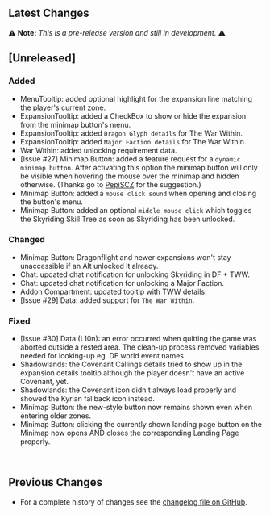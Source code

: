 ## Latest Changes

⚠️ **Note:** _This is a pre-release version and still in development._ ⚠️

## [Unreleased]

### Added

* MenuTooltip: added optional highlight for the expansion line matching the player's current zone.
* ExpansionTooltip: added a CheckBox to show or hide the expansion from the minimap button's menu.
* ExpansionTooltip: added `Dragon Glyph details` for The War Within.
* ExpansionTooltip: added `Major Faction details` for The War Within.
* War Within: added unlocking requirement data.
* [Issue #27] Minimap Button: added a feature request for a `dynamic minimap button`. After activating this option the minimap button will only be visible when hovering the mouse over the minimap and hidden otherwise. (Thanks go to [PepiSCZ](https://www.curseforge.com/members/pepiscz) for the suggestion.)
* Minimap Button: added a `mouse click sound` when opening and closing the button's menu.
* Minimap Button: added an optional `middle mouse click` which toggles the Skyriding Skill Tree as soon as Skyriding has been unlocked.

### Changed

* Minimap Button: Dragonflight and newer expansions won't stay unaccessible if an Alt unlocked it already.
* Chat: updated chat notification for unlocking Skyriding in DF + TWW.
* Chat: updated chat notification for unlocking a Major Faction.
* Addon Compartment: updated tooltip with TWW details.
* [Issue #29] Data: added support for `The War Within`.

### Fixed

* [Issue #30] Data (L10n): an error occurred when quitting the game was aborted outside a rested area. The clean-up process removed variables needed for looking-up eg. DF world event names.
* Shadowlands: the Covenant Callings details tried to show up in the expansion details tooltip although the player doesn't have an active Covenant, yet.
* Shadowlands: the Covenant icon didn't always load properly and showed the Kyrian fallback icon instead.
* Minimap Button: the new-style button now remains shown even when entering older zones.
* Minimap Button: clicking the currently shown landing page button on the Minimap now opens AND closes the corresponding Landing Page properly.

&nbsp;

## Previous Changes

* For a complete history of changes see the [changelog file on GitHub](https://github.com/erglo/mission-report-button-plus/blob/main/CHANGELOG.md "CHANGELOG.md").
